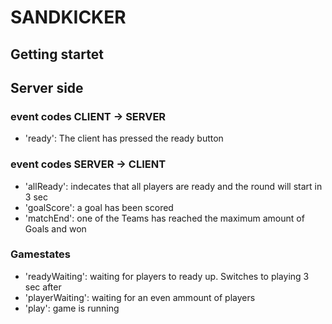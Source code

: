 # SANDKICKER

## Getting startet


## Server side

### event codes CLIENT -> SERVER
- 'ready': The client has pressed the ready button

### event codes SERVER -> CLIENT
- 'allReady': indecates that all players are ready and the round will start in 3 sec
- 'goalScore': a goal has been scored
- 'matchEnd': one of the Teams has reached the maximum amount of Goals and won

### Gamestates
- 'readyWaiting': waiting for players to ready up. Switches to playing 3 sec after
- 'playerWaiting': waiting for an even ammount of players
- 'play': game is running